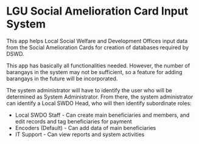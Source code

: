 # LGU Social Amelioration Card Input System

This app helps Local Social Welfare and Development Offices input data from the Social Amelioration Cards for creation of databases required by DSWD.

This app has basically all functionalities needed. However, the number of barangays in the system may not be sufficient, so a feature for adding barangays in the future will be incorporated.

The system administrator will have to identify the user who will be determined as System Administrator. From there, the system administrator can identify a Local SWDO Head, who will then identify subordinate roles:

- Local SWDO Staff - Can create main beneficiaries and members, and edit records and tag beneficiaries for payment
- Encoders (Default) - Can add data of main beneficiaries
- IT Support - Can view reports and system activities
